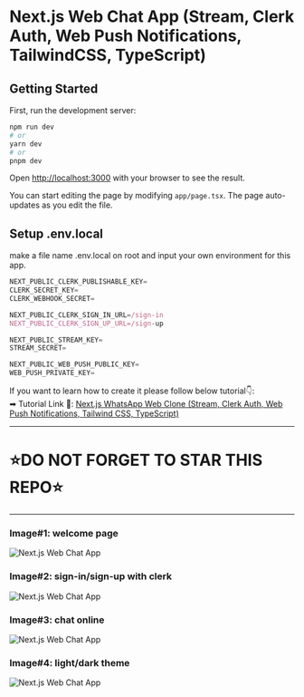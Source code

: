 # Next.js Web Chat App (Stream, Clerk Auth, Web Push Notifications, TailwindCSS, TypeScript)

## Getting Started

First, run the development server:

```bash
npm run dev
# or
yarn dev
# or
pnpm dev
```

Open [http://localhost:3000](http://localhost:3000) with your browser to see the result.

You can start editing the page by modifying `app/page.tsx`. The page auto-updates as you edit the file.

## Setup .env.local

make a file name .env.local on root and input your own environment for this app.

```js
NEXT_PUBLIC_CLERK_PUBLISHABLE_KEY=
CLERK_SECRET_KEY=
CLERK_WEBHOOK_SECRET=

NEXT_PUBLIC_CLERK_SIGN_IN_URL=/sign-in
NEXT_PUBLIC_CLERK_SIGN_UP_URL=/sign-up

NEXT_PUBLIC_STREAM_KEY=
STREAM_SECRET=

NEXT_PUBLIC_WEB_PUSH_PUBLIC_KEY=
WEB_PUSH_PRIVATE_KEY=
```

If you want to learn how to create it please follow below tutorial👇: <br />
➡ Tutorial Link 💚: [Next.js WhatsApp Web Clone (Stream, Clerk Auth, Web Push Notifications, Tailwind CSS, TypeScript)](https://www.youtube.com/watch?v=9afMU7GOcAg&t=3824s)

---

# ⭐DO NOT FORGET TO STAR THIS REPO⭐

---

### Image#1: welcome page

![Next.js Web Chat App](https://res.cloudinary.com/dymu4drhj/image/upload/c_limit,w_800/c_limit,w_800/f_auto/q_auto/qpo8kupgchp8kporae7g?_a=BAVAfVBy0)

### Image#2: sign-in/sign-up with clerk

![Next.js Web Chat App](https://res.cloudinary.com/dymu4drhj/image/upload/c_limit,w_800/c_limit,w_800/f_auto/q_auto/opzysz54qmfwsv6ugqaz?_a=BAVAfVBy0)

### Image#3: chat online

![Next.js Web Chat App](https://res.cloudinary.com/dymu4drhj/image/upload/c_limit,w_800/f_auto/q_auto/sn51texkee3zi1p6oxbz?_a=BAVAfVBy0)

### Image#4: light/dark theme

![Next.js Web Chat App](https://res.cloudinary.com/dymu4drhj/image/upload/c_limit,w_800/f_auto/q_auto/ammgiye7d8nneumhqr7q?_a=BAVAfVBy0)
